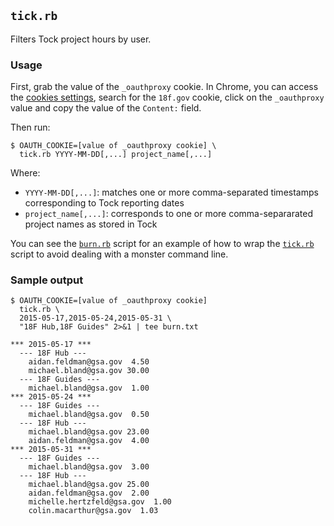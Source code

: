 ## `tick.rb`

Filters Tock project hours by user.

### Usage

First, grab the value of the `_oauthproxy` cookie. In Chrome, you can access
the [cookies settings](chrome://settings/cookies), search for the `18f.gov`
cookie, click on the `_oauthproxy` value and copy the value of the `Content:`
field.

Then run:

```shell
$ OAUTH_COOKIE=[value of _oauthproxy cookie] \
  tick.rb YYYY-MM-DD[,...] project_name[,...]
```

Where:

- `YYYY-MM-DD[,...]`: matches one or more comma-separated timestamps
  corresponding to Tock reporting dates
- `project_name[,...]`: corresponds to one or more comma-separarated project
  names as stored in Tock

You can see the [`burn.rb`](./burn.rb) script for an example of how to wrap
the [`tick.rb`](./tick.rb) script to avoid dealing with a monster command
line.

### Sample output

```shell
$ OAUTH_COOKIE=[value of _oauthproxy cookie]
  tick.rb \
  2015-05-17,2015-05-24,2015-05-31 \
  "18F Hub,18F Guides" 2>&1 | tee burn.txt

*** 2015-05-17 ***
  --- 18F Hub ---
    aidan.feldman@gsa.gov  4.50
    michael.bland@gsa.gov 30.00
  --- 18F Guides ---
    michael.bland@gsa.gov  1.00
*** 2015-05-24 ***
  --- 18F Guides ---
    michael.bland@gsa.gov  0.50
  --- 18F Hub ---
    michael.bland@gsa.gov 23.00
    aidan.feldman@gsa.gov  4.00
*** 2015-05-31 ***
  --- 18F Guides ---
    michael.bland@gsa.gov  3.00
  --- 18F Hub ---
    michael.bland@gsa.gov 25.00
    aidan.feldman@gsa.gov  2.00
    michelle.hertzfeld@gsa.gov  1.00
    colin.macarthur@gsa.gov  1.03
```
